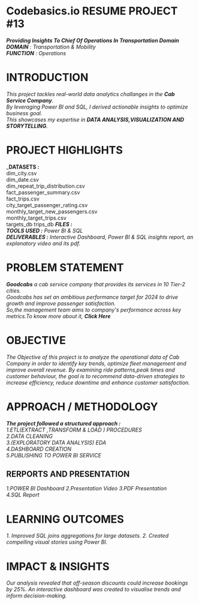 # Codebasics.io RESUME PROJECT #13  
_**Providing Insights To Chief Of Operations In Transportation Domain**  
**DOMAIN**   :  Transportation & Mobility  
**FUNCTION** :  Operations_

# INTRODUCTION  
_This project tackles real-world data analytics challanges in the **_Cab Service Company_**.  
By leveraging Power BI and SQL, I derived actionable insights to optimize business goal.  
This showcases my expertise in **_DATA ANALYSIS,VISUALIZATION  AND  
STORYTELLING_**._

 # PROJECT HIGHLIGHTS  
 _**DATASETS :**  
 dim_city.csv  
 dim_date.csv  
 dim_repeat_trip_distribution.csv  
 fact_passenger_summary.csv  
 fact_trips.csv  
 city_target_passenger_rating.csv   
 monthly_target_new_passengers.csv  
 monthly_target_trips.csv  
 targets_db 
 trips_db
 _**FILES :**  
 **TOOLS USED :** Power BI & SQL  
 **DELIVERABLES :** Interactive Dashboard, Power BI & SQL insights report, an explanatory video and its pdf._ 

# PROBLEM STATEMENT  
_**Goodcabs** a cab service company that provides its services in 10 Tier-2 cities.  
Goodcabs has set an ambitious performance target for 2024 to drive growth and improve passenger satisfaction.  
So,the management team aims to company's performance across key metrics.To know more about it, **Click Here**_

# OBJECTIVE
_The Objective of this project is to analyze the operational data of Cab Company in order to identify 
key trends, optimize fleet management and improve overall revenue. By examining ride patterns,peak times 
and customer behaviour, the goal is to recommend data-driven strategies to increase efficiency, reduce downtime 
and enhance customer satisfaction._

# APPROACH / METHODOLOGY
_**The project followed a structured approach :**_  
_1.ETL(EXTRACT ,TRANSFORM & LOAD ) PROCEDURES_  
_2.DATA CLEANING_  
_3.(EXPLORATORY DATA ANALYSIS) EDA_  
_4.DASHBOARD CREATION_  
_5.PUBLISHING TO POWER BI SERVICE_

## RERPORTS AND PRESENTATION 
_1.POWER BI Dashboard_ 
_2.Presentation Video_ 
_3.PDF Presentation_  
_4.SQL Report_ 

# LEARNING  OUTCOMES 
_1. Improved SQL joins aggregations for large datasets._
_2. Created compelling visual stories using Power BI._

# IMPACT & INSIGHTS  
_Our analysis revealed that off-season discounts could increase bookings by 25%. 
An interactive dashboard was created to visualise trends and inform decision-making._
